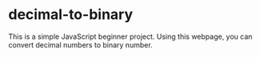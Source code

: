 # decimal-to-binary
This is a simple JavaScript beginner project. Using this webpage, you can convert decimal numbers to binary number.
